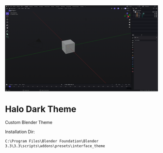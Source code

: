 ![Halo_Dark_Theme](theme.png)
# Halo Dark Theme

Custom Blender Theme

Installation Dir:
```
C:\Program Files\Blender Foundation\Blender 3.3\3.3\scripts\addons\presets\interface_theme
```

